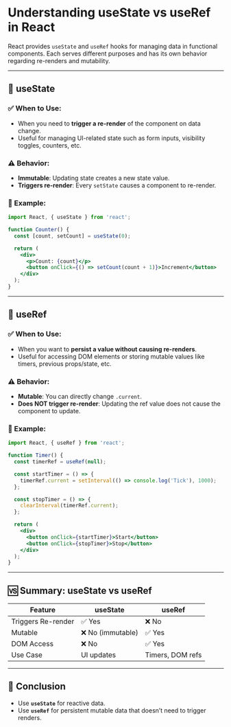 
# Understanding useState vs useRef in React

React provides `useState` and `useRef` hooks for managing data in functional components. Each serves different purposes and has its own behavior regarding re-renders and mutability.

---

## 🔹 useState

### ✅ When to Use:
- When you need to **trigger a re-render** of the component on data change.
- Useful for managing UI-related state such as form inputs, visibility toggles, counters, etc.

### ⚠️ Behavior:
- **Immutable**: Updating state creates a new state value.
- **Triggers re-render**: Every `setState` causes a component to re-render.

### 📘 Example:

```jsx
import React, { useState } from 'react';

function Counter() {
  const [count, setCount] = useState(0);

  return (
    <div>
      <p>Count: {count}</p>
      <button onClick={() => setCount(count + 1)}>Increment</button>
    </div>
  );
}
```

---

## 🔹 useRef

### ✅ When to Use:
- When you want to **persist a value without causing re-renders**.
- Useful for accessing DOM elements or storing mutable values like timers, previous props/state, etc.

### ⚠️ Behavior:
- **Mutable**: You can directly change `.current`.
- **Does NOT trigger re-render**: Updating the ref value does not cause the component to update.

### 📘 Example:

```jsx
import React, { useRef } from 'react';

function Timer() {
  const timerRef = useRef(null);

  const startTimer = () => {
    timerRef.current = setInterval(() => console.log('Tick'), 1000);
  };

  const stopTimer = () => {
    clearInterval(timerRef.current);
  };

  return (
    <div>
      <button onClick={startTimer}>Start</button>
      <button onClick={stopTimer}>Stop</button>
    </div>
  );
}
```

---

## 🆚 Summary: useState vs useRef

| Feature            | useState       | useRef           |
|--------------------|----------------|------------------|
| Triggers Re-render | ✅ Yes         | ❌ No            |
| Mutable            | ❌ No (immutable) | ✅ Yes         |
| DOM Access         | ❌ No          | ✅ Yes           |
| Use Case           | UI updates     | Timers, DOM refs |

---

## 📌 Conclusion

- Use **`useState`** for reactive data.
- Use **`useRef`** for persistent mutable data that doesn’t need to trigger renders.

